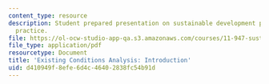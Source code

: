 ```yaml
---
content_type: resource
description: Student prepared presentation on sustainable development planning and
  practice.
file: https://ol-ocw-studio-app-qa.s3.amazonaws.com/courses/11-947-sustainable-economic-development-spring-2004/d410949f8efe6d4c46402838fc54b91d_vietaid_phase1.pdf
file_type: application/pdf
resourcetype: Document
title: 'Existing Conditions Analysis: Introduction'
uid: d410949f-8efe-6d4c-4640-2838fc54b91d
---
```

